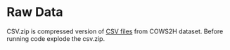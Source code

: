 # Raw Data
CSV.zip is compressed version of [CSV files](https://github.com/ucdaviscl/cowsl2h/tree/master/csv) from COWS2H dataset. Before running code explode the csv.zip.